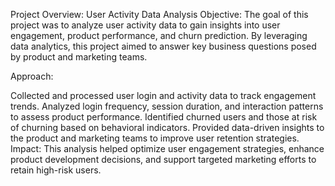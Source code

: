 Project Overview: User Activity Data Analysis
Objective:
The goal of this project was to analyze user activity data to gain insights into user engagement, product performance, and churn prediction. By leveraging data analytics, this project aimed to answer key business questions posed by product and marketing teams.

Approach:

Collected and processed user login and activity data to track engagement trends.
Analyzed login frequency, session duration, and interaction patterns to assess product performance.
Identified churned users and those at risk of churning based on behavioral indicators.
Provided data-driven insights to the product and marketing teams to improve user retention strategies.
Impact:
This analysis helped optimize user engagement strategies, enhance product development decisions, and support targeted marketing efforts to retain high-risk users.
